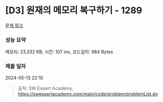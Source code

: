 # [D3] 원재의 메모리 복구하기 - 1289 

[문제 링크](https://swexpertacademy.com/main/code/problem/problemDetail.do?contestProbId=AV19AcoKI9sCFAZN) 

### 성능 요약

메모리: 23,332 KB, 시간: 107 ms, 코드길이: 984 Bytes

### 제출 일자

2024-05-13 22:10



> 출처: SW Expert Academy, https://swexpertacademy.com/main/code/problem/problemList.do